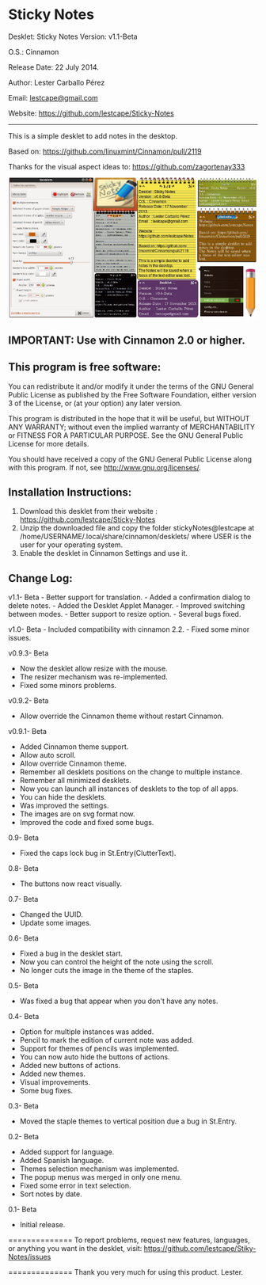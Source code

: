 Sticky Notes
=====

Desklet: Sticky Notes Version: v1.1-Beta

O.S.: Cinnamon 

Release Date: 22 July 2014.

Author: Lester Carballo Pérez

Email: lestcape@gmail.com
 
Website: https://github.com/lestcape/Sticky-Notes

--------------

This is a simple desklet to add notes in the desktop.

Based on: https://github.com/linuxmint/Cinnamon/pull/2119

Thanks for the visual aspect ideas to:
https://github.com/zagortenay333

![Alt text](/stickyNotes@lestcape/Capture.png)

IMPORTANT: Use with Cinnamon 2.0 or higher.
--------------

This program is free software:
--------------
You can redistribute it and/or modify it under the terms of the GNU General Public License as published by the Free Software Foundation, either version 3 of the License, or (at your option) any later version.

This program is distributed in the hope that it will be useful, but WITHOUT ANY WARRANTY; without even the implied warranty of MERCHANTABILITY or FITNESS FOR A PARTICULAR PURPOSE. See the GNU General Public License for more details.

You should have received a copy of the GNU General Public License along with this program. If not, see http://www.gnu.org/licenses/.


Installation Instructions:
--------------
1. Download this desklet from their website : https://github.com/lestcape/Sticky-Notes
2. Unzip the downloaded file and copy the folder stickyNotes@lestcape at /home/USERNAME/.local/share/cinnamon/desklets/ where USER is the user for your operating system.
3. Enable the desklet in Cinnamon Settings and use it.


Change Log:
--------------
v1.1- Beta
    - Better support for translation.
    - Added a confirmation dialog to delete notes.
    - Added the Desklet Applet Manager.
    - Improved switching between modes.
    - Better support to resize option.
    - Several bugs fixed.

v1.0- Beta
    - Included compatibility with cinnamon 2.2.
    - Fixed some minor issues.

v0.9.3- Beta
   - Now the desklet allow resize with the mouse.
   - The resizer mechanism was re-implemented.
   - Fixed some minors problems.

v0.9.2- Beta
   - Allow override the Cinnamon theme without restart Cinnamon.

v0.9.1- Beta
   - Added Cinnamon theme support.
   - Allow auto scroll.
   - Allow override Cinnamon theme.
   - Remember all desklets positions on the change to multiple instance.
   - Remember all minimized desklets.
   - Now you can launch all instances of desklets to the top of all apps.
   - You can hide the desklets.
   - Was improved the settings.
   - The images are on svg format now.
   - Improved the code and fixed some bugs.

0.9- Beta
   - Fixed the caps lock bug in St.Entry(ClutterText).

0.8- Beta
   - The buttons now react visually.

0.7- Beta
   - Changed the UUID.
   - Update some images.

0.6- Beta
   - Fixed a bug in the desklet start.
   - Now you can control the height of the note using the scroll.
   - No longer cuts the image in the theme of the staples.

0.5- Beta
   - Was fixed a bug that appear when you don't have any notes.

0.4- Beta
   - Option for multiple instances was added.
   - Pencil to mark the edition of current note was  added.
   - Support for themes of pencils was implemented.
   - You can now auto hide the buttons of actions.
   - Added new buttons of actions.
   - Added new themes.
   - Visual improvements.
   - Some bug fixes.

0.3- Beta
   - Moved the staple themes to vertical position due a bug in St.Entry.

0.2- Beta
   - Added support for language.
   - Added Spanish language.
   - Themes selection mechanism was implemented.
   - The popup menus was merged in only one menu.
   - Fixed some error in text selection.
   - Sort notes by date.

0.1- Beta
   - Initial release.

==============
To report problems, request new features, languages, or anything you want in the desklet, visit:
https://github.com/lestcape/Stiky-Notes/issues

==============
Thank you very much for using this product.
Lester.
